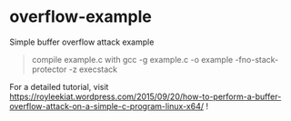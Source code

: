 # overflow-example
Simple buffer overflow attack example

> compile example.c with 
> gcc -g example.c -o example -fno-stack-protector -z execstack

For a detailed tutorial, visit https://royleekiat.wordpress.com/2015/09/20/how-to-perform-a-buffer-overflow-attack-on-a-simple-c-program-linux-x64/ !
